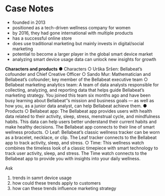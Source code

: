 # Case Notes
- founded in 2013 
- positioned as a tech-driven wellness company for women
- by 2016, they had gone international with multiple products
- has a successful online store 
- does use traditional marketing but mainly invests in digital/social marketing 
- potential to become a larger player in the global smart device market
- analyzing smart device usage data can unlock new insights for growth 

**Characters and products**
● Characters
○ Urška Sršen: Bellabeat’s cofounder and Chief Creative Officer
○ Sando Mur: Mathematician and Bellabeat’s cofounder; key member of the Bellabeat executive team
○ Bellabeat marketing analytics team: A team of data analysts responsible for collecting, analyzing, and reporting
data that helps guide Bellabeat’s marketing strategy. You joined this team six months ago and have been busy
learning about Bellabeat’’s mission and business goals — as well as how you, as a junior data analyst, can help
Bellabeat achieve them.
● Products
○ Bellabeat app: The Bellabeat app provides users with health data related to their activity, sleep, stress,
menstrual cycle, and mindfulness habits. This data can help users better understand their current habits and
make healthy decisions. The Bellabeat app connects to their line of smart wellness products.
○ Leaf: Bellabeat’s classic wellness tracker can be worn as a bracelet, necklace, or clip. The Leaf tracker connects
to the Bellabeat app to track activity, sleep, and stress.
○ Time: This wellness watch combines the timeless look of a classic timepiece with smart technology to track user
activity, sleep, and stress. The Time watch connects to the Bellabeat app to provide you with insights into your
daily wellness.

Ask
1. trends in samrt device usage 
2. how could these trends apply to customers
3. how can these trends influence marketing strategy
